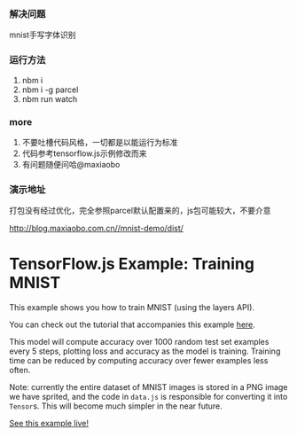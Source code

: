 ### 解决问题
mnist手写字体识别

### 运行方法
1. nbm i 
2. nbm i -g parcel
3. nbm run watch

### more
1. 不要吐槽代码风格，一切都是以能运行为标准
2. 代码参考tensorflow.js示例修改而来
3. 有问题随便问哈@maxiaobo

### 演示地址

打包没有经过优化，完全参照parcel默认配置来的，js包可能较大，不要介意

http://blog.maxiaobo.com.cn//mnist-demo/dist/

# TensorFlow.js Example: Training MNIST

This example shows you how to train MNIST (using the layers API).

You can check out the tutorial that accompanies this example [here](https://js.tensorflow.org/tutorials/mnist.html).

This model will compute accuracy over 1000 random test set examples every 5
steps, plotting loss and accuracy as the model is training. Training time can
be reduced by computing accuracy over fewer examples less often.

Note: currently the entire dataset of MNIST images is stored in a PNG image we have
sprited, and the code in `data.js` is responsible for converting it into
`Tensor`s. This will become much simpler in the near future.

[See this example live!](https://storage.googleapis.com/tfjs-examples/mnist/dist/index.html)
